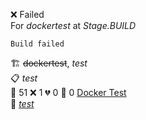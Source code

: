 ❌ Failed  
For _dockertest_ at _Stage.BUILD_ 

```
Build failed
```
🏗️  ~~dockertest~~, *test*  
📋  *test*  
🧪 51 ❌ 1 💔 0 🙈 0 [Docker Test](http://localhost/tests)  
🚀  *[test](https://some.location.com)*  
